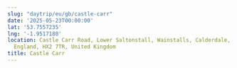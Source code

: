 ```yaml
---
slug: "daytrip/eu/gb/castle-carr"
date: '2025-05-23T00:00:00'
lat: '53.7557235'
lng: '-1.9517180'
location: Castle Carr Road, Lower Saltonstall, Wainstalls, Calderdale, West Yorkshire,
  England, HX2 7TR, United Kingdom
title: Castle Carr
---
```



